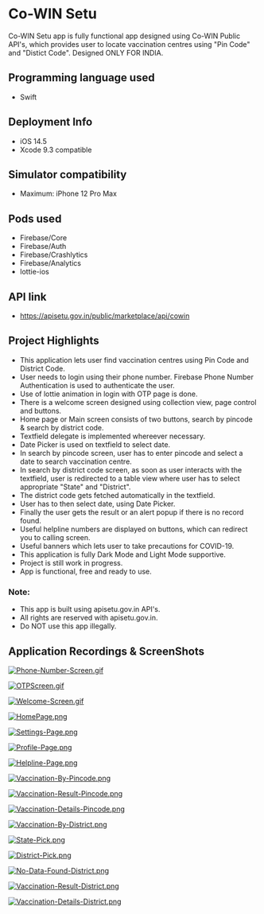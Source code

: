 # Co-WIN Setu

Co-WIN Setu app is fully functional app designed using Co-WIN Public API's, which provides user to locate vaccination centres using "Pin Code" and "Distict Code". Designed ONLY FOR INDIA.

## Programming language used
- Swift

## Deployment Info
- iOS 14.5
- Xcode 9.3 compatible

## Simulator compatibility
- Maximum: iPhone 12 Pro Max

## Pods used
- Firebase/Core
- Firebase/Auth
- Firebase/Crashlytics
- Firebase/Analytics
- lottie-ios

## API link
- https://apisetu.gov.in/public/marketplace/api/cowin

## Project Highlights
- This application lets user find vaccination centres using Pin Code and District Code.
- User needs to login using their phone number. Firebase Phone Number Authentication is used to authenticate the user.
- Use of lottie animation in login with OTP page is done.
- There is a welcome screen designed using collection view, page control and buttons.
- Home page or Main screen consists of two buttons, search by pincode & search by district code.
- Textfield delegate is implemented whereever necessary.
- Date Picker is used on textfield to select date.
- In search by pincode screen, user has to enter pincode and select a date to search vaccination centre.
- In search by district code screen, as soon as user interacts with the textfield, user is redirected to a table view where user has to select appropriate "State" and "District".
- The district code gets fetched automatically in the textfield.
- User has to then select date, using Date Picker.
- Finally the user gets the result or an alert popup if there is no record found.
- Useful helpline numbers are displayed on buttons, which can redirect you to calling screen.
- Useful banners which lets user to take precautions for COVID-19.
- This application is fully Dark Mode and Light Mode supportive.
- Project is still work in progress.
- App is functional, free and ready to use.

### Note:
- This app is built using apisetu.gov.in API's.
- All rights are reserved with apisetu.gov.in.
- Do NOT use this app illegally.

## Application Recordings & ScreenShots

[![Phone-Number-Screen.gif](https://i.postimg.cc/kgMxGKZB/Phone-Number-Screen.gif)](https://postimg.cc/crjK5gdS)

[![OTPScreen.gif](https://i.postimg.cc/tCPGmVCv/OTPScreen.gif)](https://postimg.cc/LnHWJ5Pj)

[![Welcome-Screen.gif](https://i.postimg.cc/dt6ybD1v/Welcome-Screen.gif)](https://postimg.cc/BX8bDSHw)

[![HomePage.png](https://i.postimg.cc/bw0xmHj0/HomePage.png)](https://postimg.cc/nXz9zmrM)

[![Settings-Page.png](https://i.postimg.cc/xjbtKmq5/Settings-Page.png)](https://postimg.cc/23rQYVQL)

[![Profile-Page.png](https://i.postimg.cc/287dw7YQ/Profile-Page.png)](https://postimg.cc/CzdfMDz5)

[![Helpline-Page.png](https://i.postimg.cc/mZQ7Lytv/Helpline-Page.png)](https://postimg.cc/G9m4zYPK)

[![Vaccination-By-Pincode.png](https://i.postimg.cc/gcBP39cr/Vaccination-By-Pincode.png)](https://postimg.cc/Sj85pvMp)

[![Vaccination-Result-Pincode.png](https://i.postimg.cc/DmVj5PYp/Vaccination-Result-Pincode.png)](https://postimg.cc/fSKfRmsY)

[![Vaccination-Details-Pincode.png](https://i.postimg.cc/nhT8VNWH/Vaccination-Details-Pincode.png)](https://postimg.cc/18g7J7PT)

[![Vaccination-By-District.png](https://i.postimg.cc/d3RHHyPq/Vaccination-By-District.png)](https://postimg.cc/RJFLqqZ8)

[![State-Pick.png](https://i.postimg.cc/xdbPpzMW/State-Pick.png)](https://postimg.cc/67tRyTH0)

[![District-Pick.png](https://i.postimg.cc/xdKzbyKT/District-Pick.png)](https://postimg.cc/hJtjkmyH)

[![No-Data-Found-District.png](https://i.postimg.cc/NGW2bzpf/No-Data-Found-District.png)](https://postimg.cc/G9xpmzWZ)

[![Vaccination-Result-District.png](https://i.postimg.cc/JnrGHwrP/Vaccination-Result-District.png)](https://postimg.cc/KKWZCHgM)

[![Vaccination-Details-District.png](https://i.postimg.cc/1X4XMpNF/Vaccination-Details-District.png)](https://postimg.cc/BP9JnPpZ)
